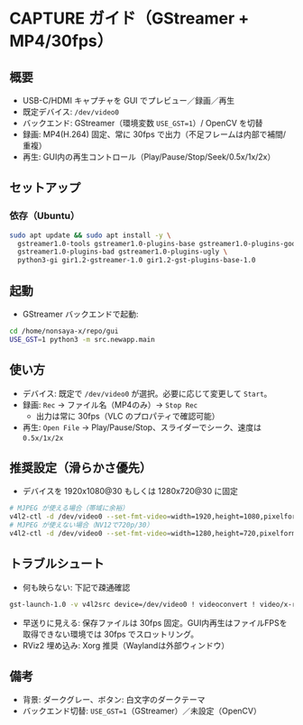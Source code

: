 # CAPTURE ガイド（GStreamer + MP4/30fps）

## 概要
- USB-C/HDMI キャプチャを GUI でプレビュー／録画／再生
- 既定デバイス: `/dev/video0`
- バックエンド: GStreamer（環境変数 `USE_GST=1`）/ OpenCV を切替
- 録画: MP4(H.264) 固定、常に 30fps で出力（不足フレームは内部で補間/重複）
- 再生: GUI内の再生コントロール（Play/Pause/Stop/Seek/0.5x/1x/2x）

## セットアップ
### 依存（Ubuntu）
```bash
sudo apt update && sudo apt install -y \
  gstreamer1.0-tools gstreamer1.0-plugins-base gstreamer1.0-plugins-good \
  gstreamer1.0-plugins-bad gstreamer1.0-plugins-ugly \
  python3-gi gir1.2-gstreamer-1.0 gir1.2-gst-plugins-base-1.0
```

## 起動
- GStreamer バックエンドで起動:
```bash
cd /home/nonsaya-x/repo/gui
USE_GST=1 python3 -m src.newapp.main
```

## 使い方
- デバイス: 既定で `/dev/video0` が選択。必要に応じて変更して `Start`。
- 録画: `Rec` → ファイル名（MP4のみ）→ `Stop Rec`
  - 出力は常に 30fps（VLC のプロパティで確認可能）
- 再生: `Open File` → Play/Pause/Stop、スライダーでシーク、速度は `0.5x/1x/2x`

## 推奨設定（滑らかさ優先）
- デバイスを 1920x1080@30 もしくは 1280x720@30 に固定
```bash
# MJPEG が使える場合（帯域に余裕）
v4l2-ctl -d /dev/video0 --set-fmt-video=width=1920,height=1080,pixelformat=MJPG --set-parm=30
# MJPEG が使えない場合（NV12で720p/30）
v4l2-ctl -d /dev/video0 --set-fmt-video=width=1280,height=720,pixelformat=NV12 --set-parm=30
```

## トラブルシュート
- 何も映らない: 下記で疎通確認
```bash
gst-launch-1.0 -v v4l2src device=/dev/video0 ! videoconvert ! video/x-raw,format=BGR ! fakesink sync=false
```
- 早送りに見える: 保存ファイルは 30fps 固定。GUI内再生はファイルFPSを取得できない環境では 30fps でスロットリング。
- RViz2 埋め込み: Xorg 推奨（Waylandは外部ウィンドウ）

## 備考
- 背景: ダークグレー、ボタン: 白文字のダークテーマ
- バックエンド切替: `USE_GST=1`（GStreamer）／未設定（OpenCV）
